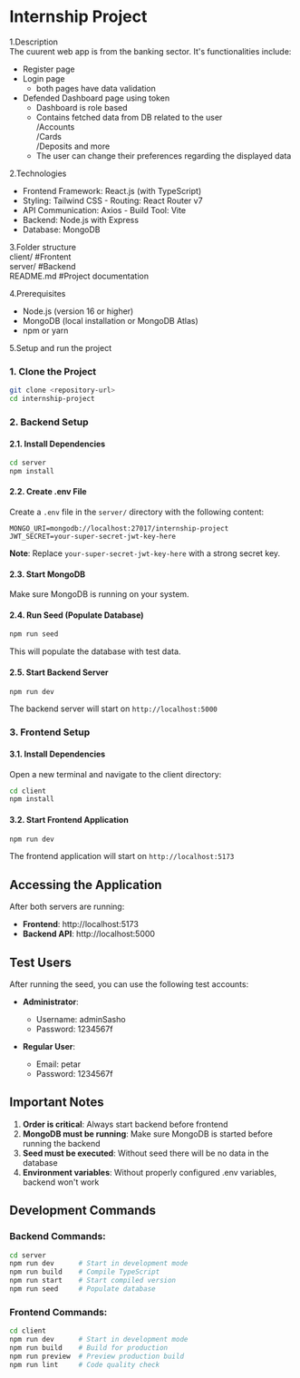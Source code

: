 ﻿# Internship Project

 1.Description  
 The cuurent web app is from the banking sector. It's functionalities include:  
 - Register page  
 - Login page  
   * both pages have data validation
 - Defended Dashboard page using token  
   * Dashboard is role based  
   * Contains fetched data from DB related to the user  
     /Accounts  
     /Cards  
     /Deposits and more  
   * The user can change their preferences regarding the displayed data  

 2.Technologies
 -	Frontend	Framework:	React.js	(with	TypeScript)
 -	Styling:	Tailwind	CSS	-	Routing:	React	Router	v7
 -	API	Communication:	Axios	-	Build	Tool:	Vite
 -	Backend:	Node.js	with	Express
 -	Database:	MongoDB

3.Folder structure  
client/ #Frontent  
server/ #Backend  
README.md #Project documentation  

4.Prerequisites  
- Node.js (version 16 or higher)  
- MongoDB (local installation or MongoDB Atlas)  
- npm or yarn  

5.Setup and run the project   

### 1. Clone the Project

```bash
git clone <repository-url>
cd internship-project
```

### 2. Backend Setup

#### 2.1. Install Dependencies

```bash
cd server
npm install
```

#### 2.2. Create .env File

Create a `.env` file in the `server/` directory with the following content:

```env
MONGO_URI=mongodb://localhost:27017/internship-project
JWT_SECRET=your-super-secret-jwt-key-here
```

**Note**: Replace `your-super-secret-jwt-key-here` with a strong secret key.

#### 2.3. Start MongoDB

Make sure MongoDB is running on your system.

#### 2.4. Run Seed (Populate Database)

```bash
npm run seed
```

This will populate the database with test data.

#### 2.5. Start Backend Server

```bash
npm run dev
```

The backend server will start on `http://localhost:5000`

### 3. Frontend Setup

#### 3.1. Install Dependencies

Open a new terminal and navigate to the client directory:

```bash
cd client
npm install
```

#### 3.2. Start Frontend Application

```bash
npm run dev
```

The frontend application will start on `http://localhost:5173`

## Accessing the Application

After both servers are running:

- **Frontend**: http://localhost:5173
- **Backend API**: http://localhost:5000

## Test Users

After running the seed, you can use the following test accounts:

- **Administrator**: 
  - Username: adminSasho
  - Password: 1234567f

- **Regular User**:
  - Email: petar 
  - Password: 1234567f

## Important Notes

1. **Order is critical**: Always start backend before frontend
2. **MongoDB must be running**: Make sure MongoDB is started before running the backend
3. **Seed must be executed**: Without seed there will be no data in the database
4. **Environment variables**: Without properly configured .env variables, backend won't work

## Development Commands

### Backend Commands:
```bash
cd server
npm run dev      # Start in development mode
npm run build    # Compile TypeScript
npm run start    # Start compiled version
npm run seed     # Populate database
```

### Frontend Commands:
```bash
cd client
npm run dev      # Start in development mode
npm run build    # Build for production
npm run preview  # Preview production build
npm run lint     # Code quality check
```



